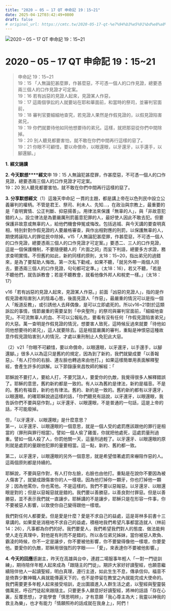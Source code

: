 ```yaml
---
title: "2020 – 05 – 17 QT 申命記 19：15~21"
date: 2025-04-12T03:42:49+0800
draft: false
# original_url: https://cmtc.tw/2020-05-17-qt-%e7%94%b3%e5%91%bd%e8%a8%98-19%ef%bc%9a1521
---
```


![2020 – 05 – 17 QT 申命記 19：15~21](/images/qt.jpg   "2020 – 05 – 17 QT 申命記 19：15~21")

# 2020 – 05 – 17 QT 申命記 19：15~21

> 申命記 19：15~21  
> 19：15 「人無論犯甚麼罪，作甚麼惡，不可憑一個人的口作見證，總要憑兩三個人的口作見證才可定案。  
> 19：16 若有凶惡的見證人起來，見證某人作惡，  
> 19：17 這兩個爭訟的人就要站在耶和華面前，和當時的祭司，並審判官面前，  
> 19：18 審判官要細細地查究，若見證人果然是作假見證的，以假見證陷害弟兄，  
> 19：19 你們就要待他如同他想要待的弟兄。這樣，就把那惡從你們中間除掉。  
> 19：20 別人聽見都要害怕，就不敢在你們中間再行這樣的惡了。  
> 19：21 你眼不可顧惜，要以命償命，以眼還眼，以牙還牙，以手還手，以腳還腳。」

**1.** **經文誦讀**

**2. 今天默想****經文**申 19：15 人無論犯甚麼罪，作甚麼惡，不可憑一個人的口作見證，總要憑兩三個人的口作見證才可定案。  
19：20 別人聽見都要害怕，就不敢在你們中間再行這樣的惡了。

**3. 分享默想經文**（1）這幾天申命記 一貫的主題，都是講上帝在以色列民中設立公義審判的權柄。不管是君王、祭司、利未人、先知…，在政治與宗教上，最重要的是「查明實情、公正判斷、抑惡揚善」。用律法來保護「無辜的人」，與「非故意犯錯的人」。設立律法是為要嚴厲刑罰蓄意犯罪的人，最好使人因此不敢去犯。但要保護非故意或無辜的人，給他們機會伸冤或悔改。包括逃城、與今天講的要查明真相，特別針對作假見證的人要嚴格審查，與作出相對應的刑罰，以保護無辜的人，期使將誣陷人的罪從民中除掉。v15「人無論犯甚麼罪，作甚麼惡，不可憑一個人的口作見證，總要憑兩三個人的口作見證才可定案。」要憑二、三人的口作見證，這是一個保護機制，不要隨便聽人的「片面之詞」而妄下判語，總要多方求證，務求查明實情。不但舊約如此，新約同樣的原則，太18：15~20，指出弟兄的過錯來，是為了要幫助人悔改。第一次私下勸戒，如果不聽，「就另外帶一兩個人同去，要憑兩三個人的口作見證，句句都可定準。」（太18：16），若又不聽，「若是不聽他們，就告訴教會；若是不聽教會，就看他像外邦人和稅吏一樣。」（太18：17）

v16「若有凶惡的見證人起來，見證某人作惡。」前面「凶惡的見證人」，指的是作假見證者陷害別人的陰毒心態，後面見證人「作惡」，最嚴重的情況可以是指一個人「叛道反教」，或引誘他人去拜偶像，是可以立即處死的。所以v16~21對於這類訴訟的事情，情節嚴重的需要呈到「中央聖所」的祭司與審判官面前，「細細地查究」。不可流無辜人的血、不可以公報私仇，要看有沒有任何「作假見證陷害弟兄」的大惡。萬一查明是作假見證的情況，想要害人致死，這時候反過來就要「待他如同他想要待的弟兄」，這人就要除去。這是相當嚴厲的審判，重點是神恨惡這種故意作假見證陷害別人的情況，才處以重刑制止人免犯此大惡。

（2）v21「你眼不可顧惜，要以命償命，以眼還眼，以牙還牙，以手還手，以腳還腳。」很多人以為這只是舊約的規定，因為到了新約，我們就變成要「以善報惡」、「有人打你的右臉、連左臉也轉過來由他打。」如果這樣簡單用表面解釋聖經，會產生許多的誤解。以下節錄康來昌牧師的解經：「

耶穌說不要打人，要給人打，不要咒詛人，要愛你的仇敵，我覺得很多人解釋錯誤了。耶穌的意思，舊約新約都是一致的。有人以為舊約是律法，新約是福音。不是的。舊約有福音，新約也有律法。舊約、新約是一致的。舊約新約都有以牙還牙，以眼還眼。的確耶穌說過這樣的話，「你們聽見有話說，以牙還牙，以眼還眼，我告訴你們不要與惡作對。」以牙還牙、以眼還眼，不是普通的一句話，這是上帝的話，不可能廢掉。

但，「以牙還牙、以眼還眼」是什麼意思？  
第一，以牙還牙、以眼還眼的一個意思，就是一個人受的處罰應該跟他的罪行是相當的（罪刑與罪行相當）。譬如一個人偷了雞蛋，你就把他處死，這處罰量刑過重。譬如一個人殺了人，你罰他關一天，這量刑過輕了。以牙還牙、以眼還眼的原則就是處罰的量跟他犯罪的量要相當。這一點，新約、舊約都一致。

第二，以牙還牙，以眼還眼的另外一個意思，就是希望借著處罰來嚇阻作惡的人。這兩個原則都是持續的。

耶穌說，不要與惡作對，有人打你左臉，右臉也由他打。重點是在說你不要因為被人傷害了，就變成跟傷害你的人一樣壞。因為他打掉你一顆牙，你也打掉他一顆牙；因為他罵你，你也罵他。不是這樣的。我們不要以惡報惡。以牙還牙、以眼還眼是對的；但是以惡報惡就是錯的。我們要以善勝惡，以善良對付罪惡。但是以善勝惡，並不表示我們就一直讓步。耶穌講的不是讓步，耶穌只是在形容一件事，你不要被惡人影響，以致使你自己變得跟他一樣壞。

我們對任何人都要愛。但是愛是什麼？愛是不求自己的益處，這是哥林多前書十三章講的。如果愛是消極地不求自己的益處，積極地我們希望凡事都當造就人（林前14：26），凡事都為你們的好。我們要愛人，我們希望我們對人的態度、做法能夠使人走在真理中，對他是有利而不是錯的。所以各位弟兄姊妹，當你被惡人欺負、霸淩的時候，你不一定是讓步，你不要被他影響，你不要變得像他一樣壞，你要愛他。要愛你的仇敵，耶穌用很強烈的字眼——「愛」，來表達你不要被他影響。」

**4. 今天的回應**感謝主，昨天在高雄與台中，連趕二場服事年輕人「一對一門徒訓練」，期待陪伴年輕人起來成為「跟隨主的門徒」。期許大家好好讀聖經，也願意繼續陪伴他人一起讀聖經，明白真理，遵行主道，如此生生不息，傳承信仰。福音不是倚靠少數神職人員就能傳遍天下的，也不是停留在教堂之內就能完成大使命的。我們需要更多年輕人起來接受培訓，走出圍牆進入人群生活之處，以聖經與聖靈裝備萬民，呼召門徒起來跟隨主。只要更多人願意好好讀聖經，將神的話語「存在心裏，反覆思想」，才能學會「慎思明辨」，才有意願「我心尊主為大；我靈以神我的救主為樂」，也才有能力「情願照祢的話成就在我身上」，阿們！